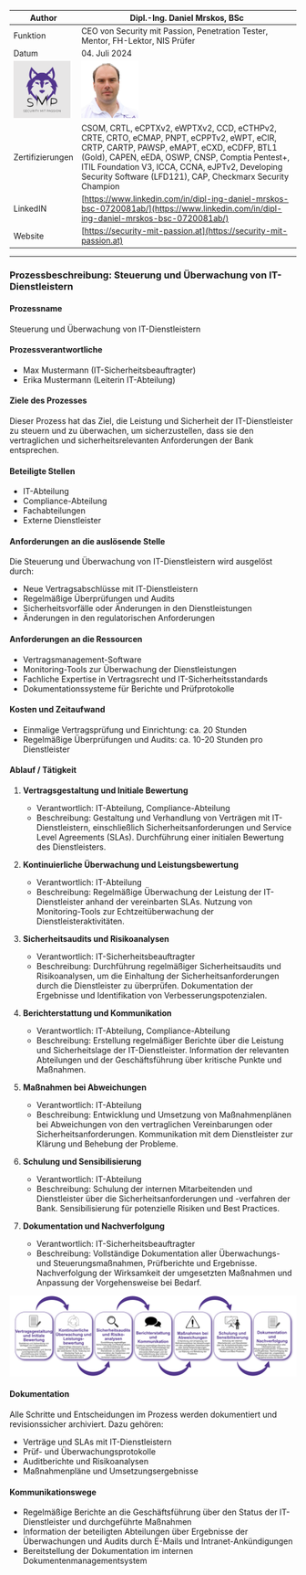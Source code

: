 | Author | Dipl.-Ing. Daniel Mrskos, BSc |  
|--------|---------------------------------------------------------------|   
| Funktion | CEO von Security mit Passion, Penetration Tester, Mentor, FH-Lektor, NIS Prüfer |                               
| Datum  | 04. Juli 2024                                                 |
| <img src="SMP_LOGO.png" alt="Firmenlogo" width="100"/>    | <img src="daniel.jpeg" alt="Author" width="100"/>                         |                                              |
| Zertifizierungen  | CSOM, CRTL, eCPTXv2, eWPTXv2, CCD, eCTHPv2, CRTE, CRTO, eCMAP, PNPT, eCPPTv2, eWPT, eCIR, CRTP, CARTP, PAWSP, eMAPT, eCXD, eCDFP, BTL1 (Gold), CAPEN, eEDA, OSWP, CNSP, Comptia Pentest+, ITIL Foundation V3, ICCA, CCNA, eJPTv2, Developing Security Software (LFD121), CAP, Checkmarx Security Champion                                         |
| LinkedIN  | [https://www.linkedin.com/in/dipl-ing-daniel-mrskos-bsc-0720081ab/](https://www.linkedin.com/in/dipl-ing-daniel-mrskos-bsc-0720081ab/)  
| Website  | [https://security-mit-passion.at](https://security-mit-passion.at)  

---

### Prozessbeschreibung: Steuerung und Überwachung von IT-Dienstleistern

#### Prozessname
Steuerung und Überwachung von IT-Dienstleistern

#### Prozessverantwortliche
- Max Mustermann (IT-Sicherheitsbeauftragter)
- Erika Mustermann (Leiterin IT-Abteilung)

#### Ziele des Prozesses
Dieser Prozess hat das Ziel, die Leistung und Sicherheit der IT-Dienstleister zu steuern und zu überwachen, um sicherzustellen, dass sie den vertraglichen und sicherheitsrelevanten Anforderungen der Bank entsprechen.

#### Beteiligte Stellen
- IT-Abteilung
- Compliance-Abteilung
- Fachabteilungen
- Externe Dienstleister

#### Anforderungen an die auslösende Stelle
Die Steuerung und Überwachung von IT-Dienstleistern wird ausgelöst durch:
- Neue Vertragsabschlüsse mit IT-Dienstleistern
- Regelmäßige Überprüfungen und Audits
- Sicherheitsvorfälle oder Änderungen in den Dienstleistungen
- Änderungen in den regulatorischen Anforderungen

#### Anforderungen an die Ressourcen
- Vertragsmanagement-Software
- Monitoring-Tools zur Überwachung der Dienstleistungen
- Fachliche Expertise in Vertragsrecht und IT-Sicherheitsstandards
- Dokumentationssysteme für Berichte und Prüfprotokolle

#### Kosten und Zeitaufwand
- Einmalige Vertragsprüfung und Einrichtung: ca. 20 Stunden
- Regelmäßige Überprüfungen und Audits: ca. 10-20 Stunden pro Dienstleister

#### Ablauf / Tätigkeit

1. **Vertragsgestaltung und Initiale Bewertung**
   - Verantwortlich: IT-Abteilung, Compliance-Abteilung
   - Beschreibung: Gestaltung und Verhandlung von Verträgen mit IT-Dienstleistern, einschließlich Sicherheitsanforderungen und Service Level Agreements (SLAs). Durchführung einer initialen Bewertung des Dienstleisters.

2. **Kontinuierliche Überwachung und Leistungsbewertung**
   - Verantwortlich: IT-Abteilung
   - Beschreibung: Regelmäßige Überwachung der Leistung der IT-Dienstleister anhand der vereinbarten SLAs. Nutzung von Monitoring-Tools zur Echtzeitüberwachung der Dienstleisteraktivitäten.

3. **Sicherheitsaudits und Risikoanalysen**
   - Verantwortlich: IT-Sicherheitsbeauftragter
   - Beschreibung: Durchführung regelmäßiger Sicherheitsaudits und Risikoanalysen, um die Einhaltung der Sicherheitsanforderungen durch die Dienstleister zu überprüfen. Dokumentation der Ergebnisse und Identifikation von Verbesserungspotenzialen.

4. **Berichterstattung und Kommunikation**
   - Verantwortlich: IT-Abteilung, Compliance-Abteilung
   - Beschreibung: Erstellung regelmäßiger Berichte über die Leistung und Sicherheitslage der IT-Dienstleister. Information der relevanten Abteilungen und der Geschäftsführung über kritische Punkte und Maßnahmen.

5. **Maßnahmen bei Abweichungen**
   - Verantwortlich: IT-Abteilung
   - Beschreibung: Entwicklung und Umsetzung von Maßnahmenplänen bei Abweichungen von den vertraglichen Vereinbarungen oder Sicherheitsanforderungen. Kommunikation mit dem Dienstleister zur Klärung und Behebung der Probleme.

6. **Schulung und Sensibilisierung**
   - Verantwortlich: IT-Abteilung
   - Beschreibung: Schulung der internen Mitarbeitenden und Dienstleister über die Sicherheitsanforderungen und -verfahren der Bank. Sensibilisierung für potenzielle Risiken und Best Practices.

7. **Dokumentation und Nachverfolgung**
   - Verantwortlich: IT-Sicherheitsbeauftragter
   - Beschreibung: Vollständige Dokumentation aller Überwachungs- und Steuerungsmaßnahmen, Prüfberichte und Ergebnisse. Nachverfolgung der Wirksamkeit der umgesetzten Maßnahmen und Anpassung der Vorgehensweise bei Bedarf.

<img src="11_prozessgrafik.png" alt="Prozessgrafik" width="800"/> 

#### Dokumentation
Alle Schritte und Entscheidungen im Prozess werden dokumentiert und revisionssicher archiviert. Dazu gehören:
- Verträge und SLAs mit IT-Dienstleistern
- Prüf- und Überwachungsprotokolle
- Auditberichte und Risikoanalysen
- Maßnahmenpläne und Umsetzungsergebnisse

#### Kommunikationswege
- Regelmäßige Berichte an die Geschäftsführung über den Status der IT-Dienstleister und durchgeführte Maßnahmen
- Information der beteiligten Abteilungen über Ergebnisse der Überwachungen und Audits durch E-Mails und Intranet-Ankündigungen
- Bereitstellung der Dokumentation im internen Dokumentenmanagementsystem